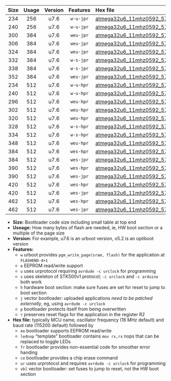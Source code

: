 |Size|Usage|Version|Features|Hex file|
|:-:|:-:|:-:|:-:|:--|
|234|256|u7.6|`w-u-jpr`|[atmega32u6_11mhz0592_57600bps_ur_vbl.hex](https://raw.githubusercontent.com/stefanrueger/urboot/main//atmega32u6_11mhz0592_57600bps_ur_vbl.hex)|
|240|256|u7.6|`w-u-jpr`|[atmega32u6_11mhz0592_57600bps_lednop_ur_vbl.hex](https://raw.githubusercontent.com/stefanrueger/urboot/main//atmega32u6_11mhz0592_57600bps_lednop_ur_vbl.hex)|
|300|384|u7.6|`weu-jpr`|[atmega32u6_11mhz0592_57600bps_ee_ur_vbl.hex](https://raw.githubusercontent.com/stefanrueger/urboot/main//atmega32u6_11mhz0592_57600bps_ee_ur_vbl.hex)|
|306|384|u7.6|`weu-jpr`|[atmega32u6_11mhz0592_57600bps_ee_lednop_ur_vbl.hex](https://raw.githubusercontent.com/stefanrueger/urboot/main//atmega32u6_11mhz0592_57600bps_ee_lednop_ur_vbl.hex)|
|324|384|u7.6|`weu-jpr`|[atmega32u6_11mhz0592_57600bps_ee_lednop_fr_ur_vbl.hex](https://raw.githubusercontent.com/stefanrueger/urboot/main//atmega32u6_11mhz0592_57600bps_ee_lednop_fr_ur_vbl.hex)|
|332|384|u7.6|`w-s-jpr`|[atmega32u6_11mhz0592_57600bps_vbl.hex](https://raw.githubusercontent.com/stefanrueger/urboot/main//atmega32u6_11mhz0592_57600bps_vbl.hex)|
|338|384|u7.6|`w-s-jpr`|[atmega32u6_11mhz0592_57600bps_lednop_vbl.hex](https://raw.githubusercontent.com/stefanrueger/urboot/main//atmega32u6_11mhz0592_57600bps_lednop_vbl.hex)|
|352|384|u7.6|`weu-jpr`|[atmega32u6_11mhz0592_57600bps_ee_lednop_fr_ce_ur_vbl.hex](https://raw.githubusercontent.com/stefanrueger/urboot/main//atmega32u6_11mhz0592_57600bps_ee_lednop_fr_ce_ur_vbl.hex)|
|234|512|u7.6|`w-u-hpr`|[atmega32u6_11mhz0592_57600bps_ur.hex](https://raw.githubusercontent.com/stefanrueger/urboot/main//atmega32u6_11mhz0592_57600bps_ur.hex)|
|240|512|u7.6|`w-u-hpr`|[atmega32u6_11mhz0592_57600bps_lednop_ur.hex](https://raw.githubusercontent.com/stefanrueger/urboot/main//atmega32u6_11mhz0592_57600bps_lednop_ur.hex)|
|296|512|u7.6|`weu-hpr`|[atmega32u6_11mhz0592_57600bps_ee_ur.hex](https://raw.githubusercontent.com/stefanrueger/urboot/main//atmega32u6_11mhz0592_57600bps_ee_ur.hex)|
|302|512|u7.6|`weu-hpr`|[atmega32u6_11mhz0592_57600bps_ee_lednop_ur.hex](https://raw.githubusercontent.com/stefanrueger/urboot/main//atmega32u6_11mhz0592_57600bps_ee_lednop_ur.hex)|
|320|512|u7.6|`weu-hpr`|[atmega32u6_11mhz0592_57600bps_ee_lednop_fr_ur.hex](https://raw.githubusercontent.com/stefanrueger/urboot/main//atmega32u6_11mhz0592_57600bps_ee_lednop_fr_ur.hex)|
|328|512|u7.6|`w-s-hpr`|[atmega32u6_11mhz0592_57600bps.hex](https://raw.githubusercontent.com/stefanrueger/urboot/main//atmega32u6_11mhz0592_57600bps.hex)|
|334|512|u7.6|`w-s-hpr`|[atmega32u6_11mhz0592_57600bps_lednop.hex](https://raw.githubusercontent.com/stefanrueger/urboot/main//atmega32u6_11mhz0592_57600bps_lednop.hex)|
|348|512|u7.6|`weu-hpr`|[atmega32u6_11mhz0592_57600bps_ee_lednop_fr_ce_ur.hex](https://raw.githubusercontent.com/stefanrueger/urboot/main//atmega32u6_11mhz0592_57600bps_ee_lednop_fr_ce_ur.hex)|
|384|512|u7.6|`wes-hpr`|[atmega32u6_11mhz0592_57600bps_ee.hex](https://raw.githubusercontent.com/stefanrueger/urboot/main//atmega32u6_11mhz0592_57600bps_ee.hex)|
|384|512|u7.6|`wes-jpr`|[atmega32u6_11mhz0592_57600bps_ee_vbl.hex](https://raw.githubusercontent.com/stefanrueger/urboot/main//atmega32u6_11mhz0592_57600bps_ee_vbl.hex)|
|390|512|u7.6|`wes-hpr`|[atmega32u6_11mhz0592_57600bps_ee_lednop.hex](https://raw.githubusercontent.com/stefanrueger/urboot/main//atmega32u6_11mhz0592_57600bps_ee_lednop.hex)|
|390|512|u7.6|`wes-jpr`|[atmega32u6_11mhz0592_57600bps_ee_lednop_vbl.hex](https://raw.githubusercontent.com/stefanrueger/urboot/main//atmega32u6_11mhz0592_57600bps_ee_lednop_vbl.hex)|
|420|512|u7.6|`wes-hpr`|[atmega32u6_11mhz0592_57600bps_ee_lednop_fr.hex](https://raw.githubusercontent.com/stefanrueger/urboot/main//atmega32u6_11mhz0592_57600bps_ee_lednop_fr.hex)|
|420|512|u7.6|`wes-jpr`|[atmega32u6_11mhz0592_57600bps_ee_lednop_fr_vbl.hex](https://raw.githubusercontent.com/stefanrueger/urboot/main//atmega32u6_11mhz0592_57600bps_ee_lednop_fr_vbl.hex)|
|462|512|u7.6|`wes-hpr`|[atmega32u6_11mhz0592_57600bps_ee_lednop_fr_ce.hex](https://raw.githubusercontent.com/stefanrueger/urboot/main//atmega32u6_11mhz0592_57600bps_ee_lednop_fr_ce.hex)|
|462|512|u7.6|`wes-jpr`|[atmega32u6_11mhz0592_57600bps_ee_lednop_fr_ce_vbl.hex](https://raw.githubusercontent.com/stefanrueger/urboot/main//atmega32u6_11mhz0592_57600bps_ee_lednop_fr_ce_vbl.hex)|

- **Size:** Bootloader code size including small table at top end
- **Useage:** How many bytes of flash are needed, ie, HW boot section or a multiple of the page size
- **Version:** For example, u7.6 is an urboot version, o5.2 is an optiboot version
- **Features:**
  + `w` urboot provides `pgm_write_page(sram, flash)` for the application at `FLASHEND-4+1`
  + `e` EEPROM read/write support
  + `u` uses urprotocol requiring `avrdude -c urclock` for programming
  + `s` uses skeleton of STK500v1 protocol; `-c urclock` and `-c arduino` both work
  + `h` hardware boot section: make sure fuses are set for reset to jump to boot section
  + `j` vector bootloader: uploaded applications *need to be patched externally*, eg, using `avrdude -c urclock`
  + `p` bootloader protects itself from being overwritten
  + `r` preserves reset flags for the application in the register R2
- **Hex file:** typically MCU name, oscillator frequency (16 MHz default) and baud rate (115200 default) followed by
  + `ee` bootloader supports EEPROM read/write
  + `lednop` "template" bootloader contains `mov rx,rx` nops that can be replaced to toggle LEDs
  + `fr` bootloader provides non-essential code for smoother error handing
  + `ce` bootloader provides a chip erase command
  + `ur` uses urprotocol and requires `avrdude -c urclock` for programming
  + `vbl` vector bootloader: set fuses to jump to reset, not the HW boot section
